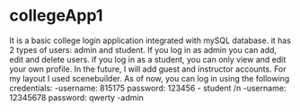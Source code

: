# collegeApp1
It is a basic college login application integrated with mySQL database.
it has 2 types of users: admin and student. If you log in as admin you can add, edit and delete users. if you log in as a student, you can only view and edit your own profile. In the future, I will add guest and instructor accounts.
For my layout I used  scenebuilder. 
As of now, you can log in using the following credentials: 
-username: 815175 password: 123456 - student /n
-username: 12345678 password: qwerty -admin
